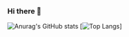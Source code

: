 ### Hi there 👋

<!--
**Syed-Mohd-Hubab/Syed-Mohd-Hubab** is a ✨ _special_ ✨ repository because its `README.md` (this file) appears on your GitHub profile.

Here are some ideas to get you started:

- 🔭 I’m currently working on ...
- 🌱 I’m currently learning ...
- 👯 I’m looking to collaborate on ...
- 🤔 I’m looking for help with ...
- 💬 Ask me about ...
- 📫 How to reach me: ...
- 😄 Pronouns: ...
- ⚡ Fun fact: ...
-->

![Anurag's GitHub stats](https://github-readme-stats.vercel.app/api?username=Syed-Mohd-Hubab&count_private=true)
[![Top Langs](https://github-readme-stats.vercel.app/api/top-langs/?username=Syed-Mohd-Hubab&layout=compact&langs_count=10)]


